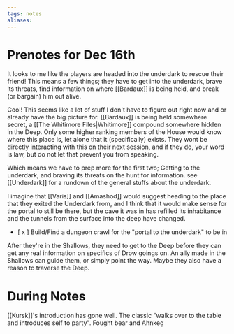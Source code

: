 ```yaml
---
tags: notes
aliases:
---
```


# Prenotes for Dec 16th
It looks to me like the players are headed into the underdark to rescue their friend! This means a few things; they have to get into the underdark, brave its threats, find information on where [[Bardaux]] is being held, and break (or bargain) him out alive.

Cool! This seems like a lot of stuff I don't have to figure out right now and or already have the big picture for. [[Bardaux]] is being held somewhere secret, a [[The Whitimore Files|Whitimore]] compound somewhere hidden in the Deep. Only some higher ranking members of the House would know where this place is, let alone that it (specifically) exists. They wont be directly interacting with this on their next session, and if they do, your word is law, but do not let that prevent you from speaking.

Which means we have to prep more for the first two; Getting to the underdark, and braving its threats on the hunt for information. see [[Underdark]] for a rundown of the general stuffs about the underdark.

I imagine that [[Varis]] and [[Amashod]] would suggest heading to the place that they exited the Underdark from, and I think that it would make sense for the portal to still be there, but the cave it was in has refilled its inhabitance and the tunnels from the surface into the deep have changed.

- [ x ] Build/Find a dungeon crawl for the "portal to the underdark" to be in

After they're in the Shallows, they need to get to the Deep before they can get any real information on specifics of Drow goings on. An ally made in the Shallows can guide them, or simply point the way. Maybe they also have a reason to traverse the Deep.

# During Notes
[[Kursk]]'s introduction has gone well. The classic "walks over to the table and introduces self to party".
Fought bear and Ahnkeg
